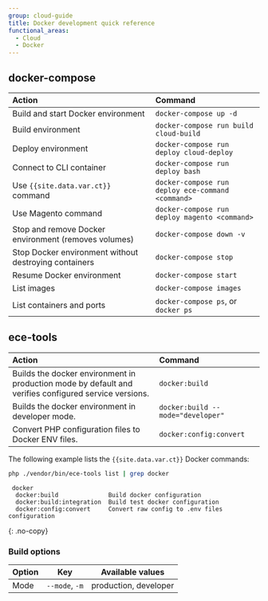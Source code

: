 ```yaml
---
group: cloud-guide
title: Docker development quick reference
functional_areas:
  - Cloud
  - Docker
---
```


## docker-compose

Action | Command
:----- | :------
Build and start Docker environment | `docker-compose up -d`
Build environment | `docker-compose run build cloud-build`
Deploy environment | `docker-compose run deploy cloud-deploy`
Connect to CLI container | `docker-compose run deploy bash`
Use `{{site.data.var.ct}}` command | `docker-compose run deploy ece-command <command>`
Use Magento command | `docker-compose run deploy magento <command>`
Stop and remove Docker environment (removes volumes) | `docker-compose down -v`
Stop Docker environment without destroying containers | `docker-compose stop`
Resume Docker environment | `docker-compose start`
List images | `docker-compose images`
List containers and ports | `docker-compose ps`, or `docker ps`

## ece-tools

Action | Command
:----- | :------
Builds the docker environment in production mode by default and verifies configured service versions. | `docker:build`
Builds the docker environment in developer mode. | `docker:build --mode="developer"`
Convert PHP configuration files to Docker ENV files. | `docker:config:convert`

The following example lists the `{{site.data.var.ct}}` Docker commands:

```bash
php ./vendor/bin/ece-tools list | grep docker
```

```terminal
 docker
  docker:build              Build docker configuration
  docker:build:integration  Build test docker configuration
  docker:config:convert     Convert raw config to .env files configuration
```
{: .no-copy}

### Build options

| Option       | Key              | Available values
| ------------ | ---------------- | ------------------
| Mode         | `--mode`, `-m`   | production, developer

